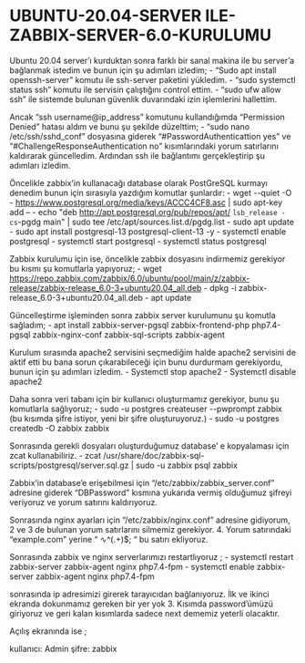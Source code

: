 # UBUNTU-20.04-SERVER ILE-ZABBIX-SERVER-6.0-KURULUMU

Ubuntu 20.04 server’ı kurduktan sonra farklı bir sanal makina ile bu server’a bağlanmak istedim ve bunun için şu adımları izledim;
    -   “Sudo apt install openssh-server” komutu ile ssh-server paketini yükledim.
    -   “sudo systemctl status ssh” komutu ile servisin çalıştığını control ettim.
    -   “sudo ufw allow ssh” ile sistemde bulunan güvenlik duvarındaki izin işlemlerini hallettim.
    
Ancak “ssh username@ip_address” komutunu kullandığımda “Permission Denied” hatası aldım ve bunu şu şekilde düzelttim;
    -   “sudo nano /etc/ssh/sshd_conf” dosyasına giderek “#PasswordAuthenticattion yes” ve “#ChallengeResponseAuthentication no” kısımlarındaki yorum satırlarını kaldırarak güncelledim. Ardından ssh ile bağlantımı gerçekleştirip şu adımları izledim.
    
Öncelikle zabbix’in kullanacağı database olarak PostGreSQL kurmayı denedim bunun için sırasıyla yazdığım komutlar şunlardır:
    -	wget --quiet -O - https://www.postgresql.org/media/keys/ACCC4CF8.asc | sudo apt-key add –
    -   echo "deb http://apt.postgresql.org/pub/repos/apt/ `lsb_release -cs`-pgdg main" | sudo tee /etc/apt/sources.list.d/pgdg.list
    -	sudo apt update
    -	sudo apt install postgresql-13 postgresql-client-13 -y
    -	systemctl enable postgresql
    -  	systemctl start postgresql
    -  	systemctl status postgresql
    
Zabbix kurulumu için ise, öncelikle zabbix dosyasını indirmemiz gerekiyor bu kısmı şu komutlarla yapıyoruz;
    -   wget https://repo.zabbix.com/zabbix/6.0/ubuntu/pool/main/z/zabbix-release/zabbix-release_6.0-3+ubuntu20.04_all.deb
    -  	dpkg -i zabbix-release_6.0-3+ubuntu20.04_all.deb
    -   apt update
    
Güncelleştirme işleminden sonra zabbix server kurulumunu şu komutla sağladım; 
    -  	apt install zabbix-server-pgsql zabbix-frontend-php php7.4-pgsql zabbix-nginx-conf zabbix-sql-scripts zabbix-agent
    
Kurulum sırasında apache2 servisini seçmediğim halde apache2 servisini de aktif etti bu bana sorun çıkarabileceği için bunu durdurmam gerekiyordu, bunun için şu adımları izledim.
    -   Systemctl  stop apache2
    -  	Systemctl disable apache2
    
Daha sonra veri tabanı için bir kullanıcı oluşturmamız gerekiyor, bunu şu komutlarla sağlıyoruz;
    -   sudo -u postgres createuser --pwprompt zabbix (bu kısımda şifre istiyor, yeni bir şifre oluşturuyoruz.)
    -   sudo -u postgres createdb -O zabbix zabbix
  
Sonrasında gerekli dosyaları oluşturduğumuz database’ e kopyalaması için zcat kullanabiliriz. 
    -   zcat /usr/share/doc/zabbix-sql-scripts/postgresql/server.sql.gz | sudo -u zabbix psql zabbix
    
Zabbix’in database’e erişebilmesi için “/etc/zabbix/zabbix_server.conf” adresine giderek “DBPassword” kısmına yukarıda vermiş olduğumuz şifreyi veriyoruz ve yorum satırını kaldırıyoruz.

Sonrasında nginx ayarları için “/etc/zabbix/nginx.conf” adresine gidiyorum, 2 ve 3 de bulunan yorum satırlarını silmemiz gerekiyor. 4. Yorum satırındaki “example.com” yerine “ ∿^(.+)$; “ bu satırı ekliyoruz.

Sonrasında zabbix ve nginx serverlarımızı restartlıyoruz ;
    -  	systemctl restart zabbix-server zabbix-agent nginx php7.4-fpm
    -   systemctl enable zabbix-server zabbix-agent nginx php7.4-fpm
    
sonrasında ip adresimizi girerek tarayıcıdan bağlanıyoruz. İlk ve ikinci ekranda dokunmamız gereken bir yer yok 3. Kısımda password’ümüzü giriyoruz ve geri kalan kısımlarda sadece next dememiz yeterli olacaktır.

Açılış ekranında ise ;

kullanıcı: Admin
şifre: zabbix
